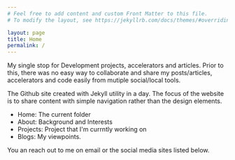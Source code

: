 ```yaml
---
# Feel free to add content and custom Front Matter to this file.
# To modify the layout, see https://jekyllrb.com/docs/themes/#overriding-theme-defaults

layout: page
title: Home
permalink: /
---
```

My single stop for Development projects, accelerators  and articles.  Prior to this, there was no easy way to collaborate and share my posts/articles, accelerators and code easily from mutiple social/local tools.

The Github site created with Jekyll utility in a day. The focus of the website is to share content with simple navigation rather than the design elements.

* Home: The current folder
* About: Background and Interests
* Projects: Project that I'm currntly working on
* Blogs: My viewpoints.

You an reach out to me on email or the social media sites listed below.